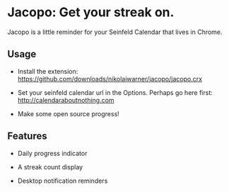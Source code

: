 # Jacopo: Get your streak on.

Jacopo is a little reminder for your Seinfeld Calendar that lives in Chrome.


## Usage

* Install the extension:
    <https://github.com/downloads/nikolaiwarner/jacopo/jacopo.crx>

* Set your seinfeld calendar url in the Options. Perhaps go here first: <http://calendaraboutnothing.com>

* Make some open source progress!


## Features

* Daily progress indicator

* A streak count display

* Desktop notification reminders